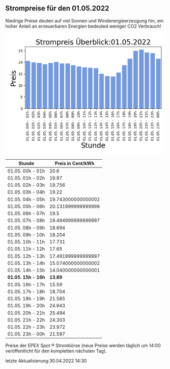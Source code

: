 
## Strompreise für den 01.05.2022

Niedrige Preise deuten auf viel Sonnen und Windenergieerzeugung hin, ein hoher Anteil an erneuerbaren Energien bedeuted weniger CO2 Verbrauch!

![Strompreis übersicht](imgs/strompreis_uebersicht.png)

| Stunde | Preis in Cent/kWh |
|---|---|
| 01.05. 00h -  01h | 20.6 | 
| 01.05. 01h -  02h | 19.97 | 
| 01.05. 02h -  03h | 19.756 | 
| 01.05. 03h -  04h | 19.22 | 
| 01.05. 04h -  05h | 19.743000000000002 | 
| 01.05. 05h -  06h | 20.131999999999998 | 
| 01.05. 06h -  07h | 19.5 | 
| 01.05. 07h -  08h | 19.494999999999997 | 
| 01.05. 08h -  09h | 18.694 | 
| 01.05. 09h -  10h | 18.204 | 
| 01.05. 10h -  11h | 17.731 | 
| 01.05. 11h -  12h | 17.65 | 
| 01.05. 12h -  13h | 17.491999999999997 | 
| 01.05. 13h -  14h | 15.074000000000002 | 
| 01.05. 14h -  15h | 14.040000000000001 | 
| **01.05. 15h -  16h** | **13.89** | 
| 01.05. 16h -  17h | 15.59 | 
| 01.05. 17h -  18h | 18.704 | 
| 01.05. 18h -  19h | 21.585 | 
| 01.05. 19h -  20h | 24.943 | 
| 01.05. 20h -  21h | 25.494 | 
| 01.05. 21h -  22h | 24.303 | 
| 01.05. 22h -  23h | 23.972 | 
| 01.05. 23h -  00h | 21.597 | 

Preise der EPEX Spot ® Strombörse (neue Preise werden täglich um 14:00 veröffentlicht für den kompletten nächsten Tag).

letzte Aktualisierung:30.04.2022 14:30